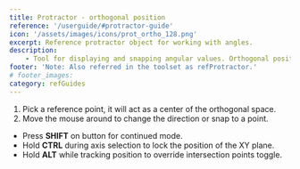 ```yaml
---
title: Protractor - orthogonal position
reference: '/userguide/#protractor-guide'
icon: '/assets/images/icons/prot_ortho_128.png'
excerpt: Reference protractor object for working with angles.
description:
    - Tool for displaying and snapping angular values. Orthogonal positioning mode.
footer: 'Note: Also referred in the toolset as refProtractor.'
# footer_images:
category: refGuides
---
```


1. Pick a reference point, it will act as a center of the orthogonal space.
2. Move the mouse around to change the direction or snap to a point.

* Press **SHIFT** on button for continued mode.
* Hold **CTRL** during axis selection to lock the position of the XY plane.
* Hold **ALT** while tracking position to override intersection points toggle.
